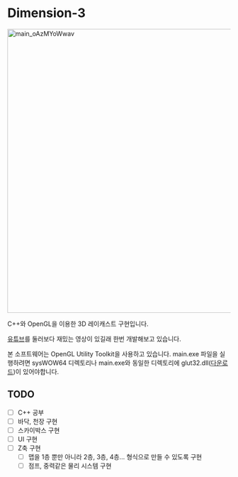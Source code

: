 # Dimension-3
<img width="640" alt="main_oAzMYoWwav" src="https://user-images.githubusercontent.com/35104213/234350060-bd721213-651e-497a-8f26-bdf0959dcc34.png">

C++와 OpenGL을 이용한 3D 레이캐스트 구현입니다.

[유튜브](https://www.youtube.com/watch?v=gYRrGTC7GtA)를 둘러보다 재밌는 영상이 있길래 한번 개발해보고 있습니다.

본 소프트웨어는 OpenGL Utility Toolkit을 사용하고 있습니다. main.exe 파일을 실행하려면 sysWOW64 디렉토리나 main.exe와 동일한 디렉토리에 glut32.dll([다운로드](https://github.com/PortalCube/GitTest/releases/download/1.0.0/glut32.dll))이 있어야합니다.

## TODO

-   [ ] C++ 공부
-   [ ] 바닥, 천장 구현
-   [ ] 스카이박스 구현
-   [ ] UI 구현
-   [ ] Z축 구현
    -   [ ] 맵을 1층 뿐만 아니라 2층, 3층, 4층... 형식으로 만들 수 있도록 구현
    -   [ ] 점프, 중력같은 물리 시스템 구현
